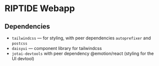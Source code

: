 # RIPTIDE Webapp

## Dependencies

- `tailwindcss` — for styling, with peer dependencies `autoprefixer` and `postcss`
- `daisyui` — component library for tailwindcss
- `jotai-devtools` with peer dependency @emotion/react (styling for the UI devtool)